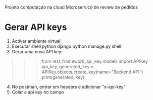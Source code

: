 Projeto computaçao na cloud
Microservico de review de pedidos


# Gerar API keys
1. Activar ambiente virtual
2. Executar shell python django
python manage.py shell
3. Gerar uma nova API key:
>>> from rest_framework_api_key.models import APIKey
>>> api_key, generated_key = APIKey.objects.create_key(name="Backend API")
>>> print(generated_key)
4. No postman, entrar em headers e adicionar "x-api-key"
5. Colar a api key no campo